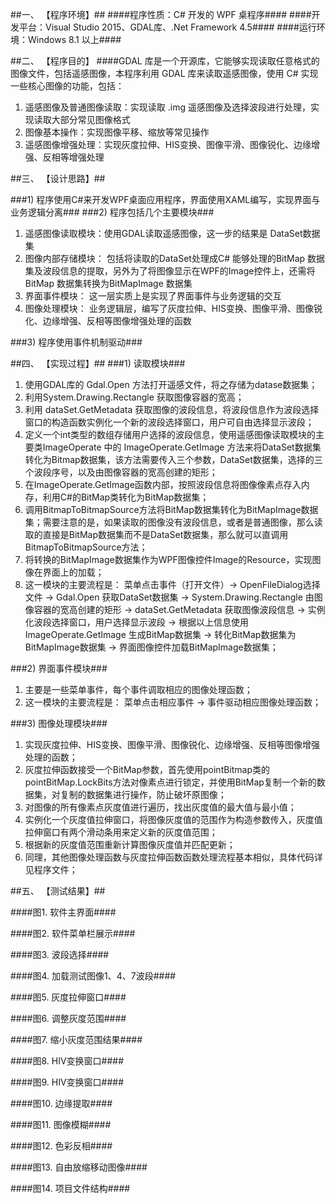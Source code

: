 ##一、	【程序环境】##
####程序性质：C# 开发的 WPF 桌程序####
####开发平台：Visual Studio 2015、GDAL库、.Net Framework 4.5####
####运行环境：Windows 8.1 以上####

##二、	【程序目的】
####GDAL 库是一个开源库，它能够实现读取任意格式的图像文件，包括遥感图像，本程序利用 GDAL 库来读取遥感图像，使用 C# 实现一些核心图像的功能，包括：

1.	遥感图像及普通图像读取：实现读取 .img 遥感图像及选择波段进行处理，实现读取大部分常见图像格式
2.	图像基本操作：实现图像平移、缩放等常见操作 
3.	遥感图像增强处理：实现灰度拉伸、HIS变换、图像平滑、图像锐化、边缘增强、反相等增强处理

##三、	【设计思路】##

###1)	程序使用C#来开发WPF桌面应用程序，界面使用XAML编写，实现界面与业务逻辑分离###
###2)	程序包括几个主要模块###

1.	遥感图像读取模块：使用GDAL读取遥感图像，这一步的结果是 DataSet数据集
2.	图像内部存储模块： 包括将读取的DataSet处理成C# 能够处理的BitMap 数据集及波段信息的提取，另外为了将图像显示在WPF的Image控件上，还需将BitMap 数据集转换为BitMapImage 数据集
3.	界面事件模块： 这一层实质上是实现了界面事件与业务逻辑的交互
4.	图像处理模块： 业务逻辑层，编写了灰度拉伸、HIS变换、图像平滑、图像锐化、边缘增强、反相等图像增强处理的函数

###3)	程序使用事件机制驱动###

##四、	【实现过程】##
###1)	读取模块###

1.	使用GDAL库的 Gdal.Open 方法打开遥感文件，将之存储为datase数据集；
2.	利用System.Drawing.Rectangle 获取图像容器的宽高；
3.	利用 dataSet.GetMetadata 获取图像的波段信息，将波段信息作为波段选择窗口的构造函数实例化一个新的波段选择窗口，用户可自由选择显示波段；
4.	定义一个int类型的数组存储用户选择的波段信息，使用遥感图像读取模块的主要类ImageOperate 中的 ImageOperate.GetImage 方法来将DataSet数据集转化为Bitmap数据集，该方法需要传入三个参数，DataSet数据集，选择的三个波段序号，以及由图像容器的宽高创建的矩形；
5.	在ImageOperate.GetImage函数内部，按照波段信息将图像像素点存入内存，利用C#的BitMap类转化为BitMap数据集；
6.	调用BitmapToBitmapSource方法将BitMap数据集转化为BitMapImage数据集；需要注意的是，如果读取的图像没有波段信息，或者是普通图像，那么读取的直接是BitMap数据集而不是DataSet数据集，那么就可以直调用BitmapToBitmapSource方法；
7.	将转换的BitMapImage数据集作为WPF图像控件Image的Resource，实现图像在界面上的加载；
8.	这一模块的主要流程是： 菜单点击事件（打开文件）-> OpenFileDialog选择文件 -> Gdal.Open 获取DataSet数据集 -> System.Drawing.Rectangle 由图像容器的宽高创建的矩形 -> dataSet.GetMetadata 获取图像波段信息 -> 实例化波段选择窗口，用户选择显示波段 -> 根据以上信息使用 ImageOperate.GetImage 生成BitMap数据集 -> 转化BitMap数据集为BitMapImage数据集 -> 界面图像控件加载BitMapImage数据集；

###2)	界面事件模块###

1.	主要是一些菜单事件，每个事件调取相应的图像处理函数；
2.	这一模块的主要流程是： 菜单点击相应事件 -> 事件驱动相应图像处理函数；

###3)	图像处理模块###

1.	实现灰度拉伸、HIS变换、图像平滑、图像锐化、边缘增强、反相等图像增强处理的函数；
2.	灰度拉伸函数接受一个BitMap参数，首先使用pointBitmap类的pointBitMap.LockBits方法对像素点进行锁定，并使用BitMap复制一个新的数据集，对复制的数据集进行操作，防止破坏原图像；
3.	对图像的所有像素点灰度值进行遍历，找出灰度值的最大值与最小值；
4.	实例化一个灰度值拉伸窗口，将图像灰度值的范围作为构造参数传入，灰度值拉伸窗口有两个滑动条用来定义新的灰度值范围；
5.	根据新的灰度值范围重新计算图像灰度值并匹配更新；
6.	同理，其他图像处理函数与灰度拉伸函数函数处理流程基本相似，具体代码详见程序文件；

##五、	【测试结果】##

####图1. 软件主界面####

####图2. 软件菜单栏展示####

####图3. 波段选择####

####图4. 加载测试图像1、4、7波段####

####图5. 灰度拉伸窗口####

####图6. 调整灰度范围####

####图7. 缩小灰度范围结果####

####图8. HIV变换窗口####

####图9. HIV变换窗口####

####图10. 边缘提取####

####图11. 图像模糊####

####图12. 色彩反相####

####图13. 自由放缩移动图像####

####图14. 项目文件结构####


